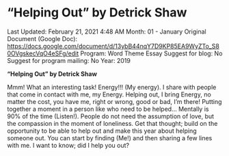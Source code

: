 # “Helping Out” by Detrick Shaw

Last Updated: February 21, 2021 4:48 AM
Month: 01 - January
Original Document (Google Doc): https://docs.google.com/document/d/13ybB44nqY7D9KP85EA9WyZTo_S80OVgskecVqO4eSFg/edit
Program: Word Theme Essay
Suggest for blog: No
Suggest for program mailing: No
Year: 2019

**“Helping Out” by Detrick Shaw**

Mmm! What an interesting task! Energy!!! (My energy). I share with people that come in contact with me, my Energy. Helping out, I bring Energy, no matter the cost, you have me, right or wrong, good or bad, I’m there! Putting together a moment in a person like who need to be helped… Mentally is 90% of the time (Listen!). People do not need the assumption of love, but the compassion in the moment of loneliness. Get that thought; build on the opportunity to be able to help out and make this year about helping someone out. You can start by finding (Me!) and then sharing a few lines with me. I want to know; did I help you out?